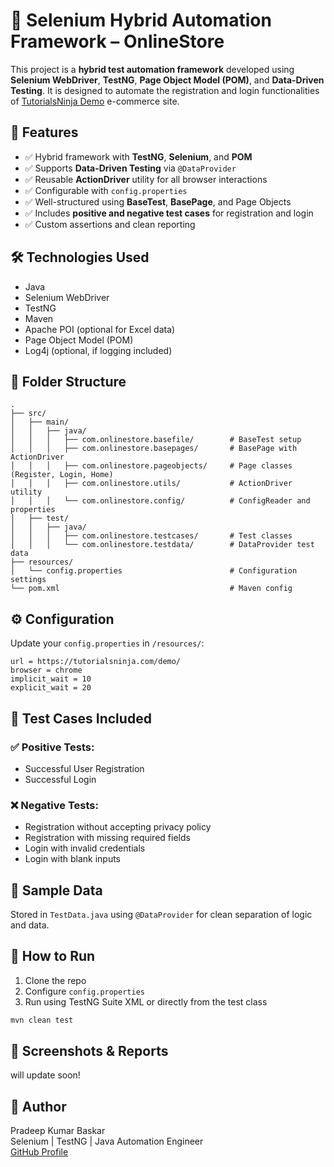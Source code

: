 # 📘 Selenium Hybrid Automation Framework – OnlineStore

This project is a **hybrid test automation framework** developed using **Selenium WebDriver**, **TestNG**, **Page Object Model (POM)**, and **Data-Driven Testing**. It is designed to automate the registration and login functionalities of [TutorialsNinja Demo](https://tutorialsninja.com/demo/) e-commerce site.

## 🚀 Features

- ✅ Hybrid framework with **TestNG**, **Selenium**, and **POM**
- ✅ Supports **Data-Driven Testing** via `@DataProvider`
- ✅ Reusable **ActionDriver** utility for all browser interactions
- ✅ Configurable with `config.properties`
- ✅ Well-structured using **BaseTest**, **BasePage**, and Page Objects
- ✅ Includes **positive and negative test cases** for registration and login
- ✅ Custom assertions and clean reporting

## 🛠️ Technologies Used

- Java
- Selenium WebDriver
- TestNG
- Maven
- Apache POI (optional for Excel data)
- Page Object Model (POM)
- Log4j (optional, if logging included)

## 📁 Folder Structure

```
.
├── src/
│   ├── main/
│   │   ├── java/
│   │   │   ├── com.onlinestore.basefile/        # BaseTest setup
│   │   │   ├── com.onlinestore.basepages/       # BasePage with ActionDriver
│   │   │   ├── com.onlinestore.pageobjects/     # Page classes (Register, Login, Home)
│   │   │   ├── com.onlinestore.utils/           # ActionDriver utility
│   │   │   └── com.onlinestore.config/          # ConfigReader and properties
│   ├── test/
│   │   ├── java/
│   │   │   ├── com.onlinestore.testcases/       # Test classes
│   │   │   └── com.onlinestore.testdata/        # DataProvider test data
├── resources/
│   └── config.properties                        # Configuration settings
└── pom.xml                                      # Maven config
```

## ⚙️ Configuration

Update your `config.properties` in `/resources/`:

```properties
url = https://tutorialsninja.com/demo/
browser = chrome
implicit_wait = 10
explicit_wait = 20
```

## 🧪 Test Cases Included

### ✅ Positive Tests:
- Successful User Registration
- Successful Login

### ❌ Negative Tests:
- Registration without accepting privacy policy
- Registration with missing required fields
- Login with invalid credentials
- Login with blank inputs

## 🧬 Sample Data

Stored in `TestData.java` using `@DataProvider` for clean separation of logic and data.

## 🔧 How to Run

1. Clone the repo
2. Configure `config.properties`
3. Run using TestNG Suite XML or directly from the test class

```bash
mvn clean test
```

## 📸 Screenshots & Reports

will update soon!

## 🙌 Author

Pradeep Kumar Baskar  
Selenium | TestNG | Java Automation Engineer  
[GitHub Profile](https://github.com/Pradeepbaskar07)
